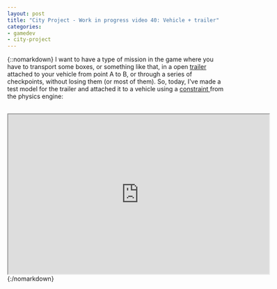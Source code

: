 ```yaml
---
layout: post
title: "City Project - Work in progress video 40: Vehicle + trailer"
categories:
- gamedev
- city-project
---
```


{::nomarkdown}
I want to have a type of mission in the game where you have to transport some boxes, or something like that, in a open <a href="http://en.wikipedia.org/wiki/Trailer_%28vehicle%29">trailer</a> attached to your vehicle from point A to B, or through a series of checkpoints, without losing them (or most of them). So, today, I've made a test model for the trailer and attached it to a vehicle using a <a href="http://bulletphysics.org/mediawiki-1.5.8/index.php/Constraints#Generic_6_Degrees_of_Freedom_.28DoF.29_Constraint">constraint </a>from the physics engine:<br /><br /><div style="text-align: center;"><iframe height="367" src="http://www.youtube.com/embed/Au_zmJfmJkU" width="600"></iframe><br /></div>
{:/nomarkdown}